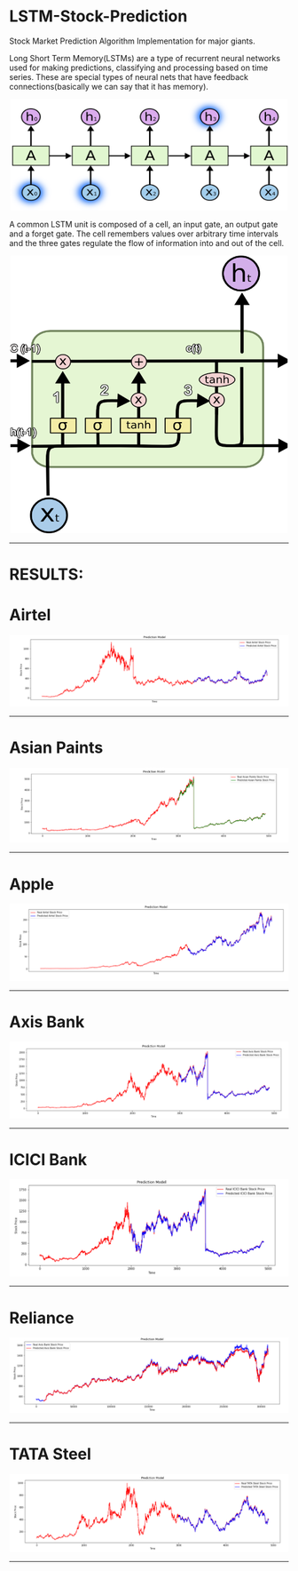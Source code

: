# LSTM-Stock-Prediction
Stock Market Prediction Algorithm Implementation for major giants.

Long Short Term Memory(LSTMs) are a type of recurrent neural networks used for making predictions, classifying and processing based on time series. These are special types of neural nets that have feedback connections(basically we can say that it has memory).

<center><img src="results/RNN.png" width="500" height='200'></center>

A common LSTM unit is composed of a cell, an input gate, an output gate and a forget gate. The cell remembers values over arbitrary time intervals and the three gates regulate the flow of information into and out of the cell.

<center><img src="results/LSTM.png" width="500" height="500"></center>
<hr>

# RESULTS:

# Airtel

<img src="results/airtel2.PNG">
<hr>

# Asian Paints

<img src="results/ap2.PNG">
<hr>

# Apple

<img src="results/apple2.PNG">
<hr>

# Axis Bank

<img src="results/axis2.PNG">
<hr>

# ICICI Bank

<img src="results/icici2.PNG">
<hr>

# Reliance

<img src="results/rel2.PNG">
<hr>

# TATA Steel

<img src="results/tata2.PNG">
<hr>
